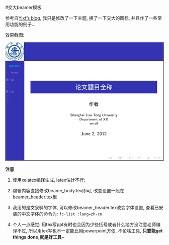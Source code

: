 #交大beamer模板

参考自[Yixf’s blog](http://yixf.name/2011/06/21/%E4%BD%BF%E7%94%A8xetex%E7%9A%84beamer%E6%A8%A1%E7%89%88/), 我只是修改了一下主题, 换了一下交大的图标, 并且作了一些常用功能的例子...

效果截图:

![](./Screenshot.png)
 
**注意**

1. 使用xelatex编译生成, latex估计不行;

2. 编辑内容直接修改beame_body.tex即可, 改变设置一般在beamer_header.tex里

3. 我用的是文泉驿的字体, 可以修改beamer_header.tex改变字体设置, 查看已安装的中文字体的命令为: `fc-list :lang=zh-cn`

4. 个人一点感觉: 用tex写ppt有时也会因为少些括号或者什么地方没注意老师编译不过, 所以用tex写也不一定能比用powerpoint方便, 不论啥工具, **只要能get things done,就是好工具**~
